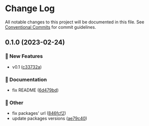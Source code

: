 # Change Log

All notable changes to this project will be documented in this file.
See [Conventional Commits](https://conventionalcommits.org) for commit guidelines.

## 0.1.0 (2023-02-24)


### :rocket: New Features

* v0.1 ([c33732a](https://github.com/naver/cfcs/commit/c33732a6bc7fba6e3e5746ecc5b3d94df582b39e))


### :memo: Documentation

* fix README ([6d479bd](https://github.com/naver/cfcs/commit/6d479bda55fbcbdd10dd7d90595070003e9d0f22))


### :mega: Other

* fix packages' url ([846fcf2](https://github.com/naver/cfcs/commit/846fcf2a666f3085778d9e8b7f8f533a32c4eb4c))
* update packages versions ([ae79c40](https://github.com/naver/cfcs/commit/ae79c402ac11c307f78a1371689e3e4d0eaa7f20))
